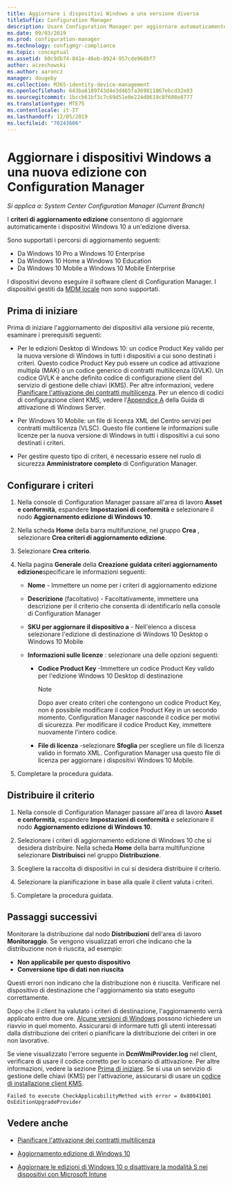 ```yaml
---
title: Aggiornare i dispositivi Windows a una versione diversa
titleSuffix: Configuration Manager
description: Usare Configuration Manager per aggiornare automaticamente i dispositivi Windows 10 a un'edizione diversa di Windows.
ms.date: 09/03/2019
ms.prod: configuration-manager
ms.technology: configmgr-compliance
ms.topic: conceptual
ms.assetid: b0c9db74-841e-46eb-8924-957cde968bf7
author: aczechowski
ms.author: aaroncz
manager: dougeby
ms.collection: M365-identity-device-management
ms.openlocfilehash: 643ba6189743d4e3d465fa369811867ebcd32e83
ms.sourcegitcommit: 1bccb61bf3c7c69d51e0e224d0619c8f608e8777
ms.translationtype: MTE75
ms.contentlocale: it-IT
ms.lasthandoff: 12/05/2019
ms.locfileid: "70243606"
---
```

# <a name="upgrade-windows-devices-to-a-new-edition-with-configuration-manager"></a>Aggiornare i dispositivi Windows a una nuova edizione con Configuration Manager

*Si applica a: System Center Configuration Manager (Current Branch)*

I **criteri di aggiornamento edizione** consentono di aggiornare automaticamente i dispositivi Windows 10 a un'edizione diversa.

Sono supportati i percorsi di aggiornamento seguenti:

- Da Windows 10 Pro a Windows 10 Enterprise
- Da Windows 10 Home a Windows 10 Education
- Da Windows 10 Mobile a Windows 10 Mobile Enterprise

I dispositivi devono eseguire il software client di Configuration Manager. I dispositivi gestiti da [MDM locale](/sccm/mdm/understand/manage-mobile-devices-with-on-premises-infrastructure) non sono supportati.

## <a name="before-you-start"></a>Prima di iniziare

Prima di iniziare l'aggiornamento dei dispositivi alla versione più recente, esaminare i prerequisiti seguenti:  

- Per le edizioni Desktop di Windows 10: un codice Product Key valido per la nuova versione di Windows in tutti i dispositivi a cui sono destinati i criteri. Questo codice Product Key può essere un codice ad attivazione multipla (MAK) o un codice generico di contratti multilicenza (GVLK). Un codice GVLK è anche definito codice di configurazione client del servizio di gestione delle chiavi (KMS). Per altre informazioni, vedere [Pianificare l'attivazione dei contratti multilicenza](https://docs.microsoft.com/windows/deployment/volume-activation/plan-for-volume-activation-client). Per un elenco di codici di configurazione client KMS, vedere l'[Appendice A](https://docs.microsoft.com/windows-server/get-started/kmsclientkeys) della Guida di attivazione di Windows Server. <!--496871-->  

- Per Windows 10 Mobile: un file di licenza XML del Centro servizi per contratti multilicenza (VLSC). Questo file contiene le informazioni sulle licenze per la nuova versione di Windows in tutti i dispositivi a cui sono destinati i criteri.

- Per gestire questo tipo di criteri, è necessario essere nel ruolo di sicurezza **Amministratore completo** di Configuration Manager.

## <a name="configure-the-policy"></a>Configurare i criteri  

1. Nella console di Configuration Manager passare all'area di lavoro **Asset e conformità**, espandere **Impostazioni di conformità** e selezionare il nodo **Aggiornamento edizione di Windows 10**.  

2. Nella scheda **Home** della barra multifunzione, nel gruppo **Crea** , selezionare **Crea criteri di aggiornamento edizione**.  

3. Selezionare **Crea criterio**.  

4. Nella pagina **Generale** della **Creazione guidata criteri aggiornamento edizione**specificare le informazioni seguenti:  

    - **Nome** - Immettere un nome per i criteri di aggiornamento edizione  

    - **Descrizione** (facoltativo) - Facoltativamente, immettere una descrizione per il criterio che consenta di identificarlo nella console di Configuration Manager  

    - **SKU per aggiornare il dispositivo a** - Nell'elenco a discesa selezionare l'edizione di destinazione di Windows 10 Desktop o Windows 10 Mobile  

    - **Informazioni sulle licenze** : selezionare una delle opzioni seguenti:  

        - **Codice Product Key** -Immettere un codice Product Key valido per l'edizione Windows 10 Desktop di destinazione  

            > [!NOTE]  
            > Dopo aver creato criteri che contengono un codice Product Key, non è possibile modificare il codice Product Key in un secondo momento. Configuration Manager nasconde il codice per motivi di sicurezza. Per modificare il codice Product Key, immettere nuovamente l'intero codice.  

        - **File di licenza** -selezionare **Sfoglia** per scegliere un file di licenza valido in formato XML. Configuration Manager usa questo file di licenza per aggiornare i dispositivi Windows 10 Mobile.  

5. Completare la procedura guidata.  

## <a name="deploy-the-policy"></a>Distribuire il criterio  

1. Nella console di Configuration Manager passare all'area di lavoro **Asset e conformità**, espandere **Impostazioni di conformità** e selezionare il nodo **Aggiornamento edizione di Windows 10**.  

2. Selezionare i criteri di aggiornamento edizione di Windows 10 che si desidera distribuire. Nella scheda **Home** della barra multifunzione selezionare **Distribuisci** nel gruppo **Distribuzione**.  

3. Scegliere la raccolta di dispositivi in cui si desidera distribuire il criterio.

4. Selezionare la pianificazione in base alla quale il client valuta i criteri.

5. Completare la procedura guidata.

## <a name="next-steps"></a>Passaggi successivi

Monitorare la distribuzione dal nodo **Distribuzioni** dell'area di lavoro **Monitoraggio**. Se vengono visualizzati errori che indicano che la distribuzione non è riuscita, ad esempio:

- **Non applicabile per questo dispositivo**
- **Conversione tipo di dati non riuscita**

Questi errori non indicano che la distribuzione non è riuscita. Verificare nel dispositivo di destinazione che l'aggiornamento sia stato eseguito correttamente.

Dopo che il client ha valutato i criteri di destinazione, l'aggiornamento verrà applicato entro due ore. [Alcune versioni di Windows](https://docs.microsoft.com/windows/deployment/upgrade/windows-10-edition-upgrades) possono richiedere un riavvio in quel momento. Assicurarsi di informare tutti gli utenti interessati dalla distribuzione dei criteri o pianificare la distribuzione dei criteri in ore non lavorative.

Se viene visualizzato l'errore seguente in **DcmWmiProvider.log** nel client, verificare di usare il codice corretto per lo scenario di attivazione. Per altre informazioni, vedere la sezione [Prima di iniziare](#before-you-start). Se si usa un servizio di gestione delle chiavi (KMS) per l'attivazione, assicurarsi di usare un [codice di installazione client KMS](https://docs.microsoft.com/windows-server/get-started/kmsclientkeys).  <!-- 496871 -->

`Failed to execute CheckApplicabilityMethod with error = 0x80041001 OsEditionUpgradeProvider`

## <a name="see-also"></a>Vedere anche

- [Pianificare l'attivazione dei contratti multilicenza](https://docs.microsoft.com/windows/deployment/volume-activation/plan-for-volume-activation-client)

- [Aggiornamento edizione di Windows 10](https://docs.microsoft.com/windows/deployment/upgrade/windows-10-edition-upgrades)

- [Aggiornare le edizioni di Windows 10 o disattivare la modalità S nei dispositivi con Microsoft Intune](https://docs.microsoft.com/intune/edition-upgrade-configure-windows-10)
